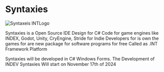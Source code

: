 # Syntaxies
![Syntaxeis INTLogo](https://github.com/INDEV-Technologies/Syntaxies/assets/126918321/e7d6a470-e990-43be-bc57-76fe950dcd96)

Syntaxies is a Open Source IDE Design for C# Code for game engines like INDEX, Godot, Unity, CryEngine, Stride for Indie Developers for is own the games for are new package for software programs for free Called as .INT Framework Platform

Syntaxies will be developed in C# Windows Forms. The Development of INDEV Syntaxies Will start on November 17th of 2024
